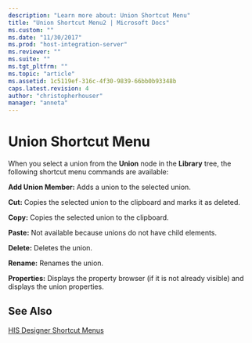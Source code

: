 ```yaml
---
description: "Learn more about: Union Shortcut Menu"
title: "Union Shortcut Menu2 | Microsoft Docs"
ms.custom: ""
ms.date: "11/30/2017"
ms.prod: "host-integration-server"
ms.reviewer: ""
ms.suite: ""
ms.tgt_pltfrm: ""
ms.topic: "article"
ms.assetid: 1c5119ef-316c-4f30-9839-66bb0b93348b
caps.latest.revision: 4
author: "christopherhouser"
manager: "anneta"
---
```

# Union Shortcut Menu
When you select a union from the **Union** node in the **Library** tree, the following shortcut menu commands are available:  
  
 **Add Union Member:** Adds a union to the selected union.  
  
 **Cut:** Copies the selected union to the clipboard and marks it as deleted.  
  
 **Copy:** Copies the selected union to the clipboard.  
  
 **Paste:** Not available because unions do not have child elements.  
  
 **Delete:** Deletes the union.  
  
 **Rename:** Renames the union.  
  
 **Properties:** Displays the property browser (if it is not already visible) and displays the union properties.  
  
## See Also  
 [HIS Designer Shortcut Menus](../core/his-designer-shortcut-menus1.md)
